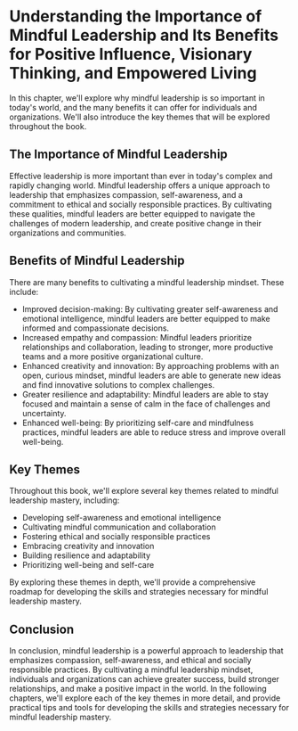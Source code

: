 # Understanding the Importance of Mindful Leadership and Its Benefits for Positive Influence, Visionary Thinking, and Empowered Living

In this chapter, we'll explore why mindful leadership is so important in today's world, and the many benefits it can offer for individuals and organizations. We'll also introduce the key themes that will be explored throughout the book.

The Importance of Mindful Leadership
------------------------------------

Effective leadership is more important than ever in today's complex and rapidly changing world. Mindful leadership offers a unique approach to leadership that emphasizes compassion, self-awareness, and a commitment to ethical and socially responsible practices. By cultivating these qualities, mindful leaders are better equipped to navigate the challenges of modern leadership, and create positive change in their organizations and communities.

Benefits of Mindful Leadership
------------------------------

There are many benefits to cultivating a mindful leadership mindset. These include:

* Improved decision-making: By cultivating greater self-awareness and emotional intelligence, mindful leaders are better equipped to make informed and compassionate decisions.
* Increased empathy and compassion: Mindful leaders prioritize relationships and collaboration, leading to stronger, more productive teams and a more positive organizational culture.
* Enhanced creativity and innovation: By approaching problems with an open, curious mindset, mindful leaders are able to generate new ideas and find innovative solutions to complex challenges.
* Greater resilience and adaptability: Mindful leaders are able to stay focused and maintain a sense of calm in the face of challenges and uncertainty.
* Enhanced well-being: By prioritizing self-care and mindfulness practices, mindful leaders are able to reduce stress and improve overall well-being.

Key Themes
----------

Throughout this book, we'll explore several key themes related to mindful leadership mastery, including:

* Developing self-awareness and emotional intelligence
* Cultivating mindful communication and collaboration
* Fostering ethical and socially responsible practices
* Embracing creativity and innovation
* Building resilience and adaptability
* Prioritizing well-being and self-care

By exploring these themes in depth, we'll provide a comprehensive roadmap for developing the skills and strategies necessary for mindful leadership mastery.

Conclusion
----------

In conclusion, mindful leadership is a powerful approach to leadership that emphasizes compassion, self-awareness, and ethical and socially responsible practices. By cultivating a mindful leadership mindset, individuals and organizations can achieve greater success, build stronger relationships, and make a positive impact in the world. In the following chapters, we'll explore each of the key themes in more detail, and provide practical tips and tools for developing the skills and strategies necessary for mindful leadership mastery.
